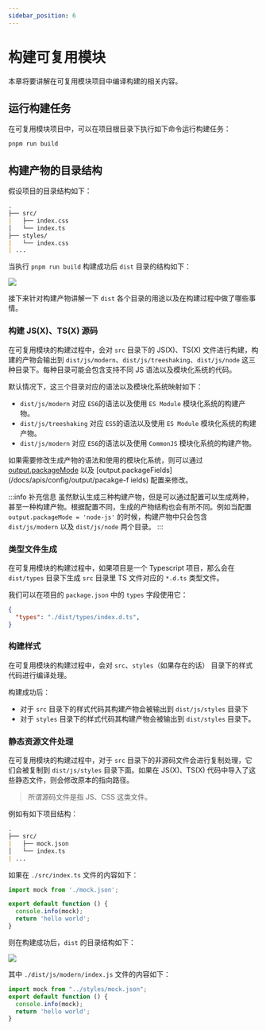 ```yaml
---
sidebar_position: 6
---
```


# 构建可复用模块

本章将要讲解在可复用模块项目中编译构建的相关内容。

## 运行构建任务

在可复用模块项目中，可以在项目根目录下执行如下命令运行构建任务：

```
pnpm run build
```

## 构建产物的目录结构

假设项目的目录结构如下：

```md
.
├── src/
|   ├── index.css
│   └── index.ts
├── styles/
|   └── index.css
| ...
```

当执行 `pnpm run build` 构建成功后 `dist` 目录的结构如下：

![](https://lf3-static.bytednsdoc.com/obj/eden-cn/aphqeh7uhohpquloj/modern-js/guides/dist-struct.png)

接下来针对构建产物讲解一下 `dist` 各个目录的用途以及在构建过程中做了哪些事情。

### 构建 JS(X)、TS(X) 源码

在可复用模块的构建过程中，会对 `src` 目录下的 JS(X)、TS(X) 文件进行构建，构建的产物会输出到 `dist/js/modern`、`dist/js/treeshaking`、`dist/js/node` 这三种目录下。每种目录可能会包含支持不同 JS 语法以及模块化系统的代码。

默认情况下，这三个目录对应的语法以及模块化系统映射如下：

- `dist/js/modern` 对应 `ES6`的语法以及使用 `ES Module` 模块化系统的构建产物。
- `dist/js/treeshaking` 对应 `ES5`的语法以及使用 `ES Module` 模块化系统的构建产物。
- `dist/js/modern` 对应 `ES6`的语法以及使用 `CommonJS` 模块化系统的构建产物。

如果需要修改生成产物的语法和使用的模块化系统，则可以通过 [output.packageMode](/docs/apis/config/output/package-mode) 以及 [output.packageFields](/docs/apis/config/output/pacakge-f
ields) 配置来修改。

:::info 补充信息
虽然默认生成三种构建产物，但是可以通过配置可以生成两种，甚至一种构建产物。根据配置不同，生成的产物结构也会有所不同。例如当配置 `output.packageMode = 'node-js'` 的时候，构建产物中只会包含 `dist/js/modern` 以及 `dist/js/node` 两个目录。
:::

### 类型文件生成

在可复用模块的构建过程中，如果项目是一个 Typescript 项目，那么会在 `dist/types` 目录下生成 `src` 目录里 TS 文件对应的 `*.d.ts` 类型文件。

我们可以在项目的 `package.json` 中的 `types` 字段使用它：

```json
{
  "types": "./dist/types/index.d.ts",
}
```

### 构建样式

在可复用模块的构建过程中，会对 `src`、`styles`（如果存在的话） 目录下的样式代码进行编译处理。

构建成功后：

- 对于 `src` 目录下的样式代码其构建产物会被输出到 `dist/js/styles` 目录下
- 对于 `styles` 目录下的样式代码其构建产物会被输出到 `dist/styles` 目录下。

### 静态资源文件处理

在可复用模块的构建过程中，对于 `src` 目录下的非源码文件会进行复制处理，它们会被复制到 `dist/js/styles` 目录下面。如果在 JS(X)、TS(X) 代码中导入了这些静态文件，则会修改原本的指向路径。

> 所谓源码文件是指 JS、CSS 这类文件。

例如有如下项目结构：

```md
.
├── src/
|   ├── mock.json
│   └── index.ts
| ...
```

如果在 `./src/index.ts` 文件的内容如下：

``` ts
import mock from './mock.json';

export default function () {
  console.info(mock);
  return 'hello world';
}
```

则在构建成功后，`dist` 的目录结构如下：

![](https://lf3-static.bytednsdoc.com/obj/eden-cn/aphqeh7uhohpquloj/modern-js/guides/assets-dist.png)

其中 `./dist/js/modern/index.js` 文件的内容如下：

``` js
import mock from "../styles/mock.json";
export default function () {
  console.info(mock);
  return 'hello world';
}
```
